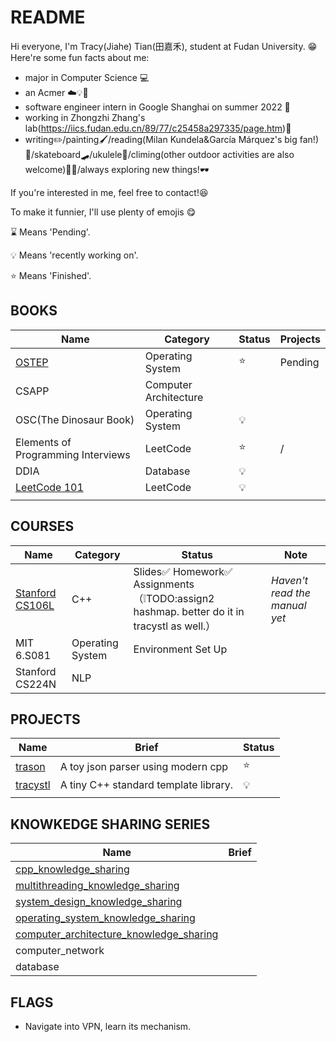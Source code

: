 # README

Hi everyone, I'm Tracy(Jiahe) Tian(田嘉禾), student at Fudan University. 😁
Here're some fun facts about me:

* major in Computer Science 💻
* an Acmer ☁️💡🎈
* software engineer intern in Google Shanghai on summer 2022 🦴
* working in Zhongzhi Zhang's lab(https://iics.fudan.edu.cn/89/77/c25458a297335/page.htm)🧪
* writing✏️/painting🖌️/reading(Milan Kundela&García Márquez's big fan!)👨/skateboard🛹/ukulele🎸/climing(other outdoor activities are also welcome)🧗‍♀️/always exploring new things!🕶️

If you're interested in me, feel free to contact!😆



To make it funnier, I'll use  plenty of emojis 😋

⌛ Means 'Pending'.

💡 Means 'recently working on'.

⭐️ Means 'Finished'.

## BOOKS

| Name                                                         | Category              | Status | Projects |
| ------------------------------------------------------------ | --------------------- | ------ | -------- |
| [OSTEP](https://github.com/tracyqwerty/operating_system_knowledge_sharing/tree/main/OSTEP) | Operating System      | ⭐️      | Pending  |
| CSAPP                                                        | Computer Architecture |        |          |
| OSC(The Dinosaur Book)                                       | Operating System      | 💡      |          |
| Elements of Programming Interviews                           | LeetCode              | ⭐️      | /        |
| DDIA                                                         | Database              | 💡      |          |
| [LeetCode 101](https://github.com/changgyhub/leetcode_101/tree/master) | LeetCode              | 💡      |          |
|                                                              |                       |        |          |

## COURSES

| Name                                                     | Category         | Status                                                       | Note                          |
| -------------------------------------------------------- | ---------------- | ------------------------------------------------------------ | ----------------------------- |
| [Stanford CS106L](http://web.stanford.edu/class/cs106l/) | C++              | Slides✅ Homework✅ Assignments（❕TODO:assign2 hashmap. better do it in tracystl as well.） | *Haven't read the manual yet* |
| MIT 6.S081                                               | Operating System | Environment Set Up                                           |                               |
| Stanford CS224N                                          | NLP              |                                                              |                               |

## PROJECTS

| Name                                                | Brief                                 | Status |
| --------------------------------------------------- | ------------------------------------- | ------ |
| [trason](https://github.com/tracyqwerty/trason)     | A toy json parser using modern cpp    | ⭐️      |
| [tracystl](https://github.com/tracyqwerty/tracystl) | A tiny C++ standard template library. | 💡      |
|                                                     |                                       |        |

## KNOWKEDGE SHARING SERIES
| Name                                                         | Brief |
| ------------------------------------------------------------ | ----- |
| [cpp_knowledge_sharing](https://github.com/tracyqwerty/cpp_knowledge_sharing) |       |
| [multithreading_knowledge_sharing](https://github.com/tracyqwerty/multithreading_knowledge_sharing) |       |
| [system_design_knowledge_sharing](https://github.com/tracyqwerty/system_design_knowledge_sharing) |       |
| [operating_system_knowledge_sharing](https://github.com/tracyqwerty/operating_system_knowledge_sharing) |       |
| [computer_architecture_knowledge_sharing](https://github.com/tracyqwerty/computer_architecture_knowledge_sharing) |       |
| computer_network                                             |       |
| database                                                     |       |


## FLAGS

* Navigate into VPN, learn its mechanism.
